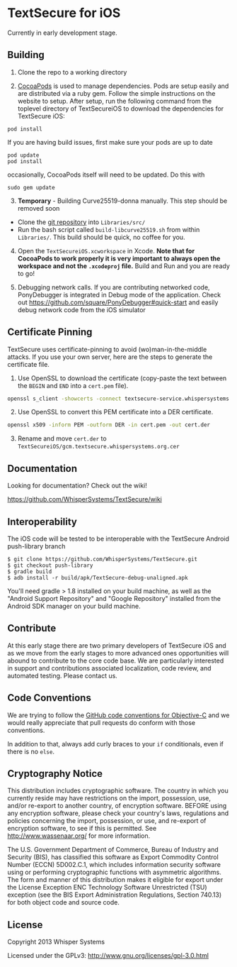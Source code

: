 # TextSecure for iOS

Currently in early development stage.

## Building

1) Clone the repo to a working directory

2) [CocoaPods](http://cocoapods.org) is used to manage dependencies. Pods are setup easily and are distributed via a ruby gem. Follow the simple instructions on the website to setup. After setup, run the following command from the toplevel directory of TextSecureiOS to download the dependencies for TextSecure iOS:

```
pod install
```
If you are having build issues, first make sure your pods are up to date
```
pod update
pod install
```
occasionally, CocoaPods itself will need to be updated. Do this with
```
sudo gem update
```

3) **Temporary** - Building Curve25519-donna manually. This step should be removed soon

- Clone the [git repository](https://github.com/agl/curve25519-donna.git) into `Libraries/src/`
- Run the bash script called `build-libcurve25519.sh`  from within `Libraries/`. This build should be quick, no coffee for you.


4) Open the `TextSecureiOS.xcworkspace` in Xcode. **Note that for CocoaPods to work properly it is very important to always open the workspace and not the `.xcodeproj` file.** Build and Run and you are ready to go!

5) Debugging network calls. If you are contributing networked code, PonyDebugger is integrated in Debug mode of the application. Check out https://github.com/square/PonyDebugger#quick-start and easily debug network code from the iOS simulator

## Certificate Pinning

TextSecure uses certificate-pinning to avoid (wo)man-in-the-middle attacks. If you use your own server, here are the steps to generate the certificate file. 

1) Use OpenSSL to download the certificate (copy-paste the text between the `BEGIN` and `END` into a `cert.pem` file).

```bash
openssl s_client -showcerts -connect textsecure-service.whispersystems.org:443 </dev/null
```
2) Use OpenSSL to convert this PEM certificate into a DER certificate. 

```bash
openssl x509 -inform PEM -outform DER -in cert.pem -out cert.der
```

3) Rename and move `cert.der` to `TextSecureiOS/gcm.textsecure.whispersystems.org.cer`

## Documentation


Looking for documentation? Check out the wiki!

https://github.com/WhisperSystems/TextSecure/wiki

## Interoperability 
The iOS code will be tested to be interoperable with the TextSecure Android push-library branch
```
$ git clone https://github.com/WhisperSystems/TextSecure.git
$ git checkout push-library
$ gradle build
$ adb install -r build/apk/TextSecure-debug-unaligned.apk
```
You'll need gradle > 1.8 installed on your build machine, as well as the
"Android Support Repository" and "Google Repository" installed from the
Android SDK manager on your build machine.
## Contribute

At this early stage there are two primary developers of TextSecure iOS and as we move from the early stages to more advanced ones opportunities will abound to contribute to the core code base. We are particularly interested in support and contributions associated localization, code review, and automated testing. Please contact us.

## Code Conventions

We are trying to follow the [GitHub code conventions for Objective-C](https://github.com/github/objective-c-conventions) and we would really appreciate that pull requests do conform with those conventions. 

In addition to that, always add curly braces to your `if` conditionals, even if there is no `else`.

## Cryptography Notice

This distribution includes cryptographic software. The country in which you currently reside may have restrictions on the import, possession, use, and/or re-export to another country, of encryption software. 
BEFORE using any encryption software, please check your country's laws, regulations and policies concerning the import, possession, or use, and re-export of encryption software, to see if this is permitted. 
See <http://www.wassenaar.org/> for more information.

The U.S. Government Department of Commerce, Bureau of Industry and Security (BIS), has classified this software as Export Commodity Control Number (ECCN) 5D002.C.1, which includes information security software using or performing cryptographic functions with asymmetric algorithms. 
The form and manner of this distribution makes it eligible for export under the License Exception ENC Technology Software Unrestricted (TSU) exception (see the BIS Export Administration Regulations, Section 740.13) for both object code and source code.

## License

Copyright 2013 Whisper Systems

Licensed under the GPLv3: http://www.gnu.org/licenses/gpl-3.0.html
